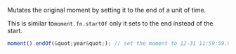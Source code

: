 Mutates the original moment by setting it to the end of a unit of time.

This is similar to`moment.fn.startOf` only it sets to the end instead of the start.


```javascript
moment().endOf(&quot;year&quot;); // set the moment to 12-31 11:59:59.999 pm this year
```
